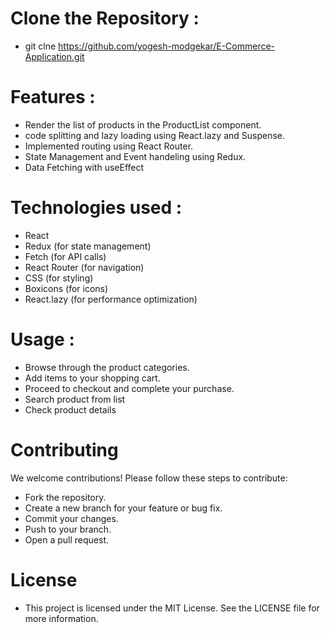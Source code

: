 
# Clone the Repository :

- git clne https://github.com/yogesh-modgekar/E-Commerce-Application.git
# Features :

- Render the list of products in the ProductList component.
- code splitting and lazy loading using React.lazy and Suspense.
- Implemented routing using React Router.
- State Management and Event handeling using Redux.
- Data Fetching with useEffect

# Technologies used : 

- React
- Redux (for state management)
- Fetch (for API calls)
- React Router (for navigation)
- CSS (for styling)
- Boxicons (for icons)
- React.lazy (for performance optimization)

# Usage : 

- Browse through the product categories.
- Add items to your shopping cart.
- Proceed to checkout and complete your purchase.
- Search product from list
- Check product details 

# Contributing
We welcome contributions! Please follow these steps to contribute:

- Fork the repository.
- Create a new branch for your feature or bug fix.
- Commit your changes.
- Push to your branch.
- Open a pull request.

# License
- This project is licensed under the MIT License. See the LICENSE file for more information.